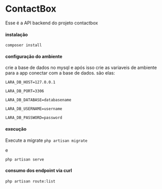 # ContactBox

Esse é a API backend do projeto contactbox

#### instalação
`composer install`

#### configuração do ambiente
crie a base de dados no mysql e após isso crie as variaveis de ambiente para a app conectar com a base de dados.
são elas:

`LARA_DB_HOST=127.0.0.1`

`LARA_DB_PORT=3306`

`LARA_DB_DATABASE=databasename`

`LARA_DB_USERNAME=username`

`LARA_DB_PASSWORD=password`


#### execução
Execute a migrate
`php artisan migrate`

e

`php artisan serve` 


#### consumo dos endpoint via curl
`php artisan route:list`
